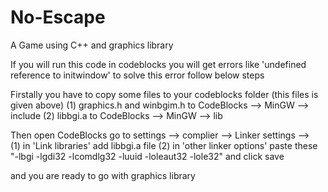 # No-Escape
A Game using C++ and graphics library

If you will run this code in codeblocks you will get errors like 'undefined reference to initwindow' 
to solve this error follow below steps

Firstally you have to copy some files to your codeblocks folder (this files is given above) 
(1) graphics.h and winbgim.h to CodeBlocks --> MinGW --> include
(2) libbgi.a to CodeBlocks --> MinGW --> lib

Then open CodeBlocks go to settings --> complier --> Linker settings -->  
(1) in 'Link libraries' add libbgi.a file
(2) in 'other linker options' paste these "-lbgi -lgdi32 -lcomdlg32 -luuid -loleaut32 -lole32" and click save

and you are ready to go with graphics library
